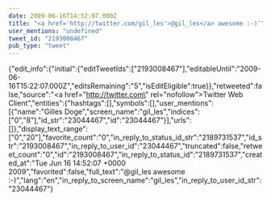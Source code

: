 ```yaml
---
date: 2009-06-16T14:52:07.000Z
title: "<a href='http://twitter.com/gil_les'>@gil_les</a> awesome :-)″"
user_mentions: "undefined"
tweet_id: "2193008467"
pub_type: "tweet"
---
```

{"edit_info":{"initial":{"editTweetIds":["2193008467"],"editableUntil":"2009-06-16T15:22:07.000Z","editsRemaining":"5","isEditEligible":true}},"retweeted":false,"source":"<a href=\"http://twitter.com\" rel=\"nofollow\">Twitter Web Client</a>","entities":{"hashtags":[],"symbols":[],"user_mentions":[{"name":"Gilles Doge","screen_name":"gil_les","indices":["0","8"],"id_str":"23044467","id":"23044467"}],"urls":[]},"display_text_range":["0","20"],"favorite_count":"0","in_reply_to_status_id_str":"2189731537","id_str":"2193008467","in_reply_to_user_id":"23044467","truncated":false,"retweet_count":"0","id":"2193008467","in_reply_to_status_id":"2189731537","created_at":"Tue Jun 16 14:52:07 +0000 2009","favorited":false,"full_text":"@gil_les awesome :-)","lang":"en","in_reply_to_screen_name":"gil_les","in_reply_to_user_id_str":"23044467"}
